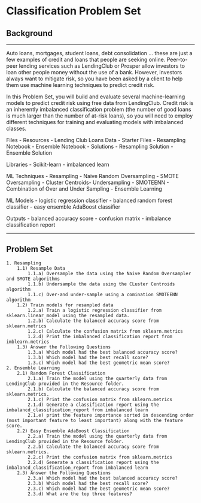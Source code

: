 # Classification Problem Set

## Background
---
Auto loans, mortgages, student loans, debt consolidation ... these are just a few examples of credit and loans that people are seeking online. Peer-to-peer lending services such as LendingClub or Prosper allow investors to loan other people money without the use of a bank. However, investors always want to mitigate risk, so you have been asked by a client to help them use machine learning techniques to predict credit risk.

In this Problem Set, you will build and evaluate several machine-learning models to predict credit risk using free data from LendingClub. Credit risk is an inherently imbalanced classification problem (the number of good loans is much larger than the number of at-risk loans), so you will need to employ different techniques for training and evaluating models with imbalanced classes. 

Files
    - Resources
        - Lending Club Loans Data
    - Starter Files
        - Resampling Notebook
        - Ensemble Notebook
    - Solutions
        - Resampling Solution
        - Ensemble Solution

Libraries
    - Scikit-learn
    - imbalanced learn
    
ML Techniques
    - Resampling
        - Naive Random Oversampling 
        - SMOTE Oversampling
        - Cluster Centroids- Undersampling
        - SMOTEENN - Combination of Over and Under Sampling
    - Ensemble Learning
    
ML Models
    - logistic regression classifier
    - balanced random forest classifier
    - easy ensemble AdaBoost classifier
    
Outputs
    - balanced accuracy score
    - confusion matrix
    - imbalance classification report
    
--- 

## Problem Set
    1. Resampling
        1.1) Resample Data
            1.1.a) Oversample the data using the Naive Random Oversampler and SMOTE algorithms
            1.1.b) Undersample the data using the CLuster Centroids algorithm
            1.1.c) Over-and under-sample using a comination SMOTEENN algorithm
        1.2) Train models for resampled data
            1.2.a) Train a logistic regression classifier from sklearn.linear_model using the resampled data.
            1.2.b) Calculate the balanced accuracy score from sklearn.metrics
            1.2.c) Calculate the confusion matrix from sklearn.metrics
            1.2.d) Print the imbalanced classification report from imblearn.metrics
        1.3) Answer the Following Questions
            1.3.a) Which model had the best balanced accuracy score?
            1.3.b) Which model had the best recall score?
            1.3.c) Which model had the best geometric mean score?
    2. Ensemble Learning
        2.1) Random Forest Classification
            2.1.a) Train the model using the quarterly data from LendingClub provided in the Resource folder.
            2.1.b) Calculate the balanced accuracy score from sklearn.metrics.
            2.1.c) Print the confusion matrix from sklearn.metrics
            2.1.d) Generate a classification report using the imbalancd_classification_report from imbalanced learn
            2.1.e) print the feature importance sorted in descending order (most important feature to least important) along with the feature score.
        2.2) Easy Ensemble AdaBoost Classification
            2.2.a) Train the model using the quarterly data from LendingClub provided in the Resource folder.
            2.2.b) Calculate the balanced accuracy score from sklearn.metrics.
            2.2.c) Print the confusion matrix from sklearn.metrics
            2.2.d) Generate a classification report using the imbalancd_classification_report from imbalanced learn
        2.3) Answer the Following Questions
            2.3.a) Which model had the best balanced accuracy score?
            2.3.b) Which model had the best recall score?
            2.3.c) Which model had the best geometric mean score?
            2.3.d) What are the top three features?

             